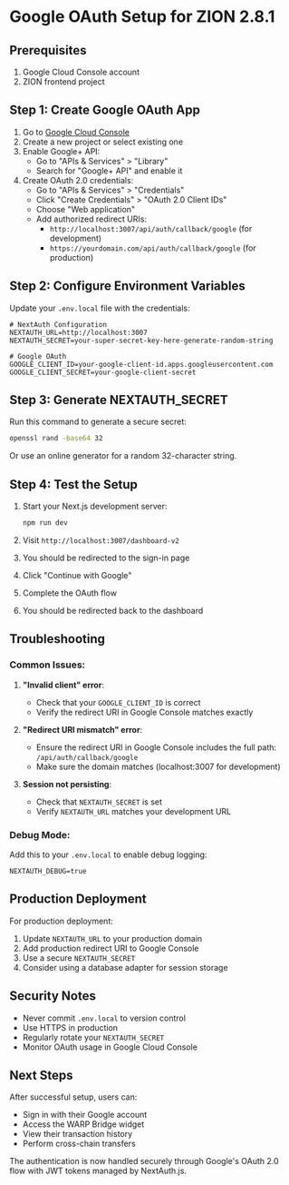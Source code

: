 # Google OAuth Setup for ZION 2.8.1

## Prerequisites

1. Google Cloud Console account
2. ZION frontend project

## Step 1: Create Google OAuth App

1. Go to [Google Cloud Console](https://console.cloud.google.com/)
2. Create a new project or select existing one
3. Enable Google+ API:
   - Go to "APIs & Services" > "Library"
   - Search for "Google+ API" and enable it
4. Create OAuth 2.0 credentials:
   - Go to "APIs & Services" > "Credentials"
   - Click "Create Credentials" > "OAuth 2.0 Client IDs"
   - Choose "Web application"
   - Add authorized redirect URIs:
     - `http://localhost:3007/api/auth/callback/google` (for development)
     - `https://yourdomain.com/api/auth/callback/google` (for production)

## Step 2: Configure Environment Variables

Update your `.env.local` file with the credentials:

```env
# NextAuth Configuration
NEXTAUTH_URL=http://localhost:3007
NEXTAUTH_SECRET=your-super-secret-key-here-generate-random-string

# Google OAuth
GOOGLE_CLIENT_ID=your-google-client-id.apps.googleusercontent.com
GOOGLE_CLIENT_SECRET=your-google-client-secret
```

## Step 3: Generate NEXTAUTH_SECRET

Run this command to generate a secure secret:

```bash
openssl rand -base64 32
```

Or use an online generator for a random 32-character string.

## Step 4: Test the Setup

1. Start your Next.js development server:
   ```bash
   npm run dev
   ```

2. Visit `http://localhost:3007/dashboard-v2`
3. You should be redirected to the sign-in page
4. Click "Continue with Google"
5. Complete the OAuth flow
6. You should be redirected back to the dashboard

## Troubleshooting

### Common Issues:

1. **"Invalid client" error**:
   - Check that your `GOOGLE_CLIENT_ID` is correct
   - Verify the redirect URI in Google Console matches exactly

2. **"Redirect URI mismatch" error**:
   - Ensure the redirect URI in Google Console includes the full path: `/api/auth/callback/google`
   - Make sure the domain matches (localhost:3007 for development)

3. **Session not persisting**:
   - Check that `NEXTAUTH_SECRET` is set
   - Verify `NEXTAUTH_URL` matches your development URL

### Debug Mode:

Add this to your `.env.local` to enable debug logging:

```env
NEXTAUTH_DEBUG=true
```

## Production Deployment

For production deployment:

1. Update `NEXTAUTH_URL` to your production domain
2. Add production redirect URI to Google Console
3. Use a secure `NEXTAUTH_SECRET`
4. Consider using a database adapter for session storage

## Security Notes

- Never commit `.env.local` to version control
- Use HTTPS in production
- Regularly rotate your `NEXTAUTH_SECRET`
- Monitor OAuth usage in Google Cloud Console

## Next Steps

After successful setup, users can:
- Sign in with their Google account
- Access the WARP Bridge widget
- View their transaction history
- Perform cross-chain transfers

The authentication is now handled securely through Google's OAuth 2.0 flow with JWT tokens managed by NextAuth.js.